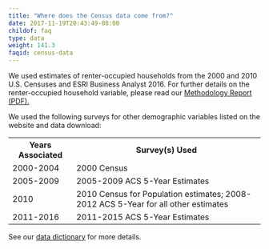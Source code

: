 ```yaml
---
title: "Where does the Census data come from?"
date: 2017-11-19T20:43:49-08:00
childof: faq
type: data
weight: 141.3
faqid: census-data
---
```

We used estimates of renter-occupied households from the 2000 and 2010 U.S. Censuses and ESRI Business Analyst 2016. For further details on the renter-occupied household variable, please read our <a href="/docs/Eviction Lab -Methodology Report v.1.0.0.pdf" target="_blank">Methodology Report (PDF).</a> 

We used the following surveys for other demographic variables listed on the website and data download:

<table class="page-stats table-responsive">
<th>Years Associated</th><th>Survey(s) Used</th>
<tr>
<td>2000-2004</td><td class="table-text">2000 Census</td>
</tr> 
<tr>   
<td>2005-2009</td><td class="table-text">2005-2009 ACS 5-Year Estimates</td>
</tr>  
<tr>  
<td>2010</td><td class="table-text">2010 Census for Population estimates; 2008-2012 ACS 5-Year for all other estimates</td>
</tr>    
<tr>    
<td>2011-2016</td><td class="table-text">2011-2015 ACS 5-Year Estimates</td>
</tr>    
</table>        

See our <a href="/docs/DATA_DICTIONARY.txt" target="_blank">data dictionary</a> for more details.
